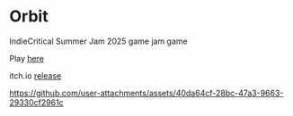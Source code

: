 # Orbit
IndieCritical Summer Jam 2025 game jam game

Play [here](https://nathanielkaiserxyz.github.io/IndieCritical-Summer-Jam-2025/)

itch.io [release](https://nathanielkaiser.itch.io/orbit)

https://github.com/user-attachments/assets/40da64cf-28bc-47a3-9663-29330cf2961c

